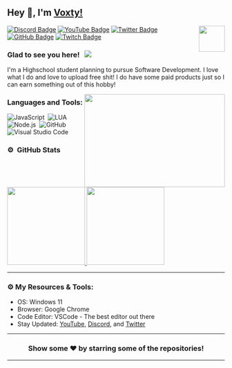 ## Hey 👋, I'm [Voxty!](https://github.com/Voxty/)

<img align="right" height="60" width="60" alt="" src="https://media.discordapp.net/attachments/982376730255826958/1016110270629822494/Voxty_Shacks_Logo.png" />

[![Discord Badge](https://img.shields.io/badge/-Discord-0e76a8?style=flat-square&logo=Discord&logoColor=white)](https://discord.gg/PgxGQyqgsP)
[![YouTube Badge](https://img.shields.io/badge/-YouTube-e02828?style=flat-square&logo=YouTube&logoColor=white)](https://www.youtube.com/channel/UCz5xLLrL_6OPI1ODoYO_mMQ/featured)
[![Twitter Badge](https://img.shields.io/badge/-Twitter-00acee?style=flat-square&logo=Twitter&logoColor=white)](https://twitter.com/itzVoxty)
[![GitHub Badge](https://img.shields.io/badge/-GitHub-ffffff?style=flat-square&logo=Github&logoColor=black)](https://github.com/Voxty)
[![Twitch Badge](https://img.shields.io/twitch/status/voxtylive?style=social)](https:/twitch.tv/voxtylive)

### Glad to see you here! &nbsp; ![](https://komarev.com/ghpvc/?username=Voxtylive&label=Views&color=blue&style=plastic)

I'm a Highschool student planning to pursue Software Development. I love what I do and love to upload free shit! I do have some paid products just so I can earn something out of this hobby!

<img align="right" height="215" width="325" alt="" src="https://cdn.dribbble.com/users/416610/screenshots/4801105/coding_desk_flat_vector_ui_ux_design_illustration_motion_animation_gif2.gif" />

### Languages and Tools:

![JavaScript](https://img.shields.io/badge/-JavaScript-333333?style=flat&logo=javascript)&nbsp;
![LUA](https://img.shields.io/badge/-LUA-333333?style=flat&logo=lua)&nbsp;
![Node.js](https://img.shields.io/badge/-Node.js-333333?style=flat&logo=node.js)&nbsp;
![GitHub](https://img.shields.io/badge/-GitHub-333333?style=flat&logo=github)&nbsp;
![Visual Studio Code](https://img.shields.io/badge/-Visual%20Studio%20Code-333333?style=flat&logo=visual-studio-code&logoColor=007ACC)&nbsp;

### ⚙️ &nbsp;GitHub Stats

<p align="left">
<a href="https://github.com/Voxty">
  <img height="180em" src="https://github-readme-stats-eight-theta.vercel.app/api?username=Voxty&show_icons=true&theme=react&include_all_commits=true&count_private=true"/>
  <img height="180em" src="https://github-readme-stats-eight-theta.vercel.app/api/top-langs/?username=Voxty&layout=compact&langs_count=8&theme=react"/>
</a>
</p>

---

### ⚙️ My Resources & Tools:

- OS: Windows 11
- Browser: Google Chrome
- Code Editor: VSCode - The best editor out there
- Stay Updated: [YouTube](https://www.youtube.com/channel/UCz5xLLrL_6OPI1ODoYO_mMQ/featured), [Discord](https://discord.gg/EqEcKzNkDB), and [Twitter](https://twitter.com/itzVoxty)

---

<h3 align=center>Show some ❤️ by starring some of the repositories!</h3>

---
